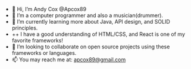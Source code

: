 - 👋 Hi, I’m Andy Cox @Apcox89
- 👀 I’m a computer programmer and also a musician(drummer).
- 🌱 I’m currently learning more about Java, API design, and SOLID principles.
- ++ I have a good understanding of HTML/CSS, and React is one of my favorite frameworks!
- 💞️ I’m looking to collaborate on open source projects using these frameworks or languages.
- 📫 You may reach me at: apcox89@gmail.com

<!---
Apcox89/Apcox89 is a ✨ special ✨ repository because its `README.md` (this file) appears on your GitHub profile.
You can click the Preview link to take a look at your changes.
--->
